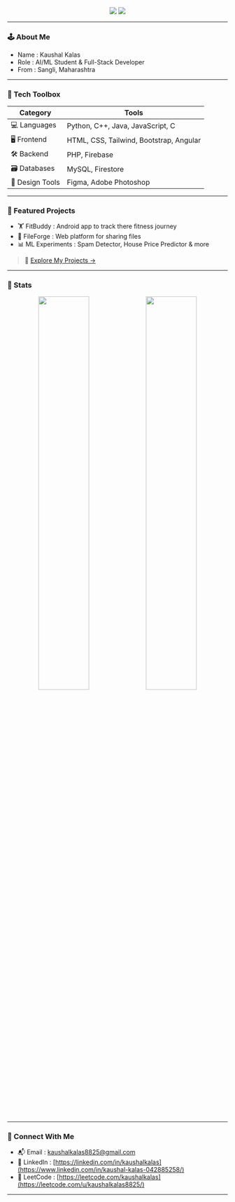 <!-- Retro GitHub Profile README for Kaushal Kalas -->

<div align="center">
  
  <img src="https://capsule-render.vercel.app/api?type=waving&color=gradient&height=275&section=header&text=Kaushal%20Kalas%20&fontSize=40&fontAlign=50&fontAlignY=40&desc=Code.%20Design.%20Repeat.&descAlign=50&descAlignY=60" />

  <img src="https://readme-typing-svg.herokuapp.com?font=Poppins&duration=3000&pause=500&color=ffffff&center=true&vCenter=true&width=435&lines=+AI+%26+ML+Engineer;UI+%2F+UX+Enthusiast;Android+Developer" />

</div>

---

### 🕹️ About Me

- Name : Kaushal Kalas
- Role : AI/ML Student & Full-Stack Developer
- From : Sangli, Maharashtra

---

### 🔧 Tech Toolbox

| Category         | Tools                                         |
|------------------|-----------------------------------------------|
| 💻 Languages      | Python, C++, Java, JavaScript, C              |
| 🖥️ Frontend       | HTML, CSS, Tailwind, Bootstrap, Angular       |
| 🛠️ Backend        | PHP, Firebase                                 |
| 🗃️ Databases       | MySQL, Firestore                              |
| 🎨 Design Tools   | Figma, Adobe Photoshop                         |


---

### 🧪 Featured Projects

- 🏋️ FitBuddy : Android app to track there fitness journey 
- 📂 FileForge : Web platform for sharing files
- 📊 ML Experiments : Spam Detector, House Price Predictor & more


> 🚀 [Explore My Projects →](https://github.com/kaushalkalas-awesome?tab=repositories)

---

### 💾 Stats

<p align="center">
  <img src="https://github-readme-stats.vercel.app/api?username=kaushalkalas-awesome&theme=tokyonight&show_icons=true&hide_border=true" width="48%" />
  <img src="https://github-readme-stats.vercel.app/api/top-langs/?username=kaushalkalas-awesome&layout=compact&theme=tokyonight&hide_border=true" width="48%" />
</p>

---

### 📡 Connect With Me

- 📬 Email : kaushalkalas8825@gmail.com
- 🔗 LinkedIn : [https://linkedin.com/in/kaushalkalas](https://www.linkedin.com/in/kaushal-kalas-042885258/)
- 🧠 LeetCode : [https://leetcode.com/kaushalkalas](https://leetcode.com/u/kaushalkalas8825/)


---
